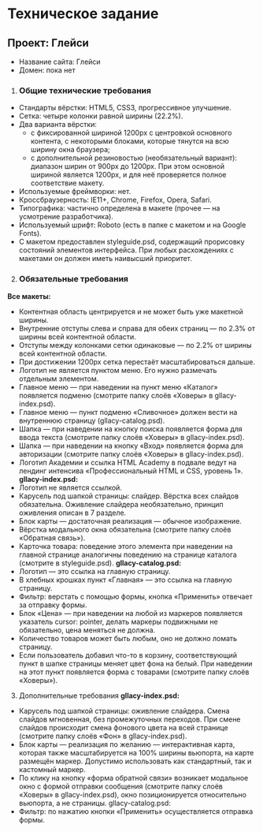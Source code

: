 # Техническое задание

## __Проект: Глейси__

* Название сайта: Глейси
* Домен: пока нет
1. ### Общие технические требования
  * Стандарты вёрстки: HTML5, CSS3, прогрессивное улучшение.
  * Сетка: четыре колонки равной ширины (22.2%).
  * Два варианта вёрстки:
    * с фиксированной шириной 1200px с центровкой основного контента, с некоторыми блоками, которые тянутся на всю ширину окна браузера;
    * с дополнительной резиновостью (необязательный вариант): диапазон ширин от 900px до 1200px. При этом основной шириной является 1200px, и для неё проверяется полное соответствие макету.
  * Используемые фреймворки: нет.
  * Кроссбраузерность: IE11+, Chrome, Firefox, Opera, Safari.
  * Типографика: частично определена в макете (прочее — на усмотрение разработчика).
  * Используемый шрифт: Roboto (есть в папке с макетом и на Google Fonts).
  * С макетом предоставлен styleguide.psd, содержащий прорисовку состояний элементов интерфейса. При любых расхождениях с макетами он должен иметь наивысший приоритет.
2. ### Обязательные требования
  __Все макеты:__
  * Контентная область центрируется и не может быть уже макетной ширины.
  * Внутренние отступы слева и справа для обеих страниц — по 2.3% от ширины всей контентной области.
  * Отступы между колонками сетки одинаковые — по 2.2% от ширины всей контентной области.
  * При достижении 1200px сетка перестаёт масштабироваться дальше.
  * Логотип не является пунктом меню. Его нужно размечать отдельным элементом.
  * Главное меню — при наведении на пункт меню «Каталог» появляется подменю (смотрите папку слоёв «Ховеры» в gllacy-index.psd).
  * Главное меню — пункт подменю «Сливочное» должен вести на внутреннюю страницу (gllacy-catalog.psd).
  * Шапка — при наведении на кнопку поиска появляется форма для ввода текста (смотрите папку слоёв «Ховеры» в gllacy-index.psd).
  * Шапка — при наведении на кнопку «Вход» появляется форма для авторизации (смотрите папку слоёв «Ховеры» в gllacy-index.psd).
  * Логотип Академии и ссылка HTML Academy в подвале ведут на лендинг интенсива «Профессиональный HTML и CSS, уровень 1».
  __gllacy-index.psd:__
  * Логотип не является ссылкой.
  * Карусель под шапкой страницы: слайдер. Вёрстка всех слайдов обязательна. Оживление слайдера необязательно, принцип оживления описан в 7 разделе.
  * Блок карты — достаточная реализация — обычное изображение.
  * Вёрстка модального окна обязательна (смотрите папку слоёв «Обратная связь»).
  * Карточка товара: поведение этого элемента при наведении на главной странице аналогичны поведению на странице каталога (смотрите в styleguide.psd).
  __gllacy-catalog.psd:__
  * Логотип — это ссылка на главную страницу.
  * В хлебных крошках пункт «Главная» — это ссылка на главную страницу.
  * Фильтр: верстать с помощью формы, кнопка «Применить» отвечает за отправку формы.
  * Блок «Цена» — при наведении на любой из маркеров появляется указатель cursor: pointer, делать маркеры подвижными не обязательно, цена меняться не должна.
  * Количество товаров может быть любым, оно не должно ломать страницу.
  * Если пользователь добавил что-то в корзину, соответствующий пункт в шапке страницы меняет цвет фона на белый. При наведении на этот пункт появляется форма с товарами (смотрите папку слоёв «Ховеры»).
3. Дополнительные требования
  __gllacy-index.psd:__
  * Карусель под шапкой страницы: оживление слайдера. Cмена слайдов мгновенная, без промежуточных переходов. При смене слайдов происходит смена фонового цвета на  всей странице (смотрите папку слоёв «Фон» в gllacy-index.psd).
  * Блок карты — реализация по желанию — интерактивная карта, которая также масштабируется на 100% ширины вьюпорта, на карте размещён маркер. Допустимо  использовать как стандартный, так и кастомный маркер.
  * По клику на кнопку «форма обратной связи» возникает модальное окно с формой отправки сообщения (смотрите папку слоёв «Ховеры» в gllacy-index.psd), окно  позиционируется относительно вьюпорта, а не страницы.
  gllacy-catalog.psd:
  * Фильтр: по нажатию кнопки «Применить» осуществляется отправка формы.
